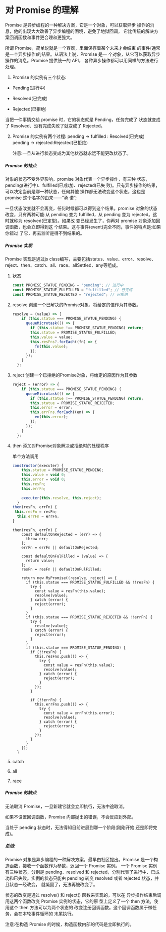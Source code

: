 # 对 Promise 的理解

Promise 是异步编程的一种解决方案，它是一个对象，可以获取异步 操作的消息，他的出现大大改善了异步编程的困境，避免了地狱回调， 它比传统的解决方案回调函数和事件更合理和更强大。

所谓 Promise，简单说就是一个容器，里面保存着某个未来才会结束 的事件(通常是一个异步操作)的结果。从语法上说，Promise 是一 个对象，从它可以获取异步操作的消息。Promise 提供统一的 API， 各种异步操作都可以用同样的方法进行处理。

1. Promise 的实例有三个状态:

- Pending(进行中)

- Resolved(已完成)

- Rejected(已拒绝)

当把一件事情交给 promise 时，它的状态就是 Pending，任务完成了 状态就变成了 Resolved、没有完成失败了就变成了 Rejected。

2. Promise 的实例有两个过程:
    pending -> fulfilled : Resolved(已完成)
    pending -> rejected:Rejected(已拒绝)

    注意:一旦从进行状态变成为其他状态就永远不能更改状态了。

##### Promise 的特点

对象的状态不受外界影响。promise 对象代表一个异步操作，有三种 状态，pending(进行中)、fulfilled(已成功)、rejected(已失 败)。只有异步操作的结果，可以决定当前是哪一种状态，任何其他 操作都无法改变这个状态，这也是 promise 这个名字的由来——“承 诺”;

一旦状态改变就不会再变，任何时候都可以得到这个结果。promise 对象的状态改变，只有两种可能:从 pending 变为 fulfilled，从 pending 变为 rejected。这时就称为 resolved(已定型)。如果改 变已经发生了，你再对 promise 对象添加回调函数，也会立即得到这 个结果。这与事件(event)完全不同，事件的特点是:如果你错过 了它，再去监听是得不到结果的。

##### Promise 实现

Promise 实现是通过js class编写，主要包括status、value、error、resolve、reject、then、catch、all、race、allSettled、any等组成。

1. 状态

   ```ts
   const PROMISE_STATUE_PENDING = "pending"; // 进行中
   const PROMISE_STATUE_FULFILLED = "fulfilled"; // 已完成
   const PROMISE_STATUE_REJECTED = "rejected"; // 已拒绝
   ```

2. resolve 创建一个已解决的Promise对象，将给定的值作为其参数。

   ```js
   resolve = (value) => {
       if (this.statue === PROMISE_STATUE_PENDING) {
         queueMicrotask(() => {
           if (this.statue !== PROMISE_STATUE_PENDING) return;
           this.statue = PROMISE_STATUE_FULFILLED;
           this.value = value;
           this.resFns?.forEach((fn) => {
             fn(this.value);
           });
         });
       }
     };
   ```

   

3. reject 创建一个已拒绝的Promise对象，将给定的原因作为其参数

   ```js
   reject = (error) => {
       if (this.statue === PROMISE_STATUE_PENDING) {
         queueMicrotask(() => {
           if (this.statue !== PROMISE_STATUE_PENDING) return;
           this.statue = PROMISE_STATUE_REJECTED;
           this.error = error;
           this.errFns.forEach((en) => {
             en(this.error);
           });
         });
       }
     };
   ```

   

4. then 添加对Promise对象解决或拒绝时的处理程序

   单个方法调用

   ```js
   constructor(executer) {
       this.statue = PROMISE_STATUE_PENDING;
       this.value = void 0;
       this.error = void 0;
       this.resFn;
       this.errFn;
   		
       executer(this.resolve, this.reject);
     }
   then(resFn, errFn) {
   	this.resFn = resFn;
     this.errFn = errFn;
   }
   ```

   

   ```
   then(resFn, errFn) {
       const defaultOnRejected = (err) => {
         throw err;
       };
       errFn = errFn || defaultOnRejected;
   
       const defaultOnFulFilled = (value) => {
         return value;
       };
       resFn = resFn || defaultOnFulFilled;
   
       return new MyPromise((resolve, reject) => {
         if (this.statue === PROMISE_STATUE_FULFILLED && !!resFn) {
           try {
             const value = resFn(this.value);
             resolve(value);
           } catch (error) {
             reject(error);
           }
         }
         if (this.statue === PROMISE_STATUE_REJECTED && !!errFn) {
           try {
             resolve(value);
           } catch (error) {
             reject(error);
           }
         }
         if (this.statue === PROMISE_STATUE_PENDING) {
           if (!!resFn) {
             this.resFns.push(() => {
               try {
                 const value = resFn(this.value);
                 resolve(value);
               } catch (error) {
                 reject(error);
               }
             });
           }
   
           if (!!errFn) {
             this.errFns.push(() => {
               try {
                 const value = errFn(this.error);
                 resolve(value);
               } catch (error) {
                 reject(error);
               }
             });
           }
         }
       });
     }
   ```

   

5. catch

6. all

7. race

##### Promise 的缺点

无法取消 Promise，一旦新建它就会立即执行，无法中途取消。

如果不设置回调函数，Promise 内部抛出的错误，不会反应到外部。

当处于 pending 状态时，无法得知目前进展到哪一个阶段(刚刚开始 还是即将完成)。

##### 总结:

Promise 对象是异步编程的一种解决方案，最早由社区提出。Promise 是一个构造函数，接收一个函数作为参数，返回一个 Promise 实例。 一个 Promise 实例有三种状态，分别是 pending、resolved 和 rejected，分别代表了进行中、已成功和已失败。实例的状态只能由 pending 转变 resolved 或者 rejected 状态，并且状态一经改变， 就凝固了，无法再被改变了。

状态的改变是通过 resolve() 和 reject() 函数来实现的，可以在 异步操作结束后调用这两个函数改变 Promise 实例的状态，它的原 型上定义了一个 then 方法，使用这个 then 方法可以为两个状态的 改变注册回调函数。这个回调函数属于微任务，会在本轮事件循环的 末尾执行。

注意:在构造 Promise 的时候，构造函数内部的代码是立即执行的。
